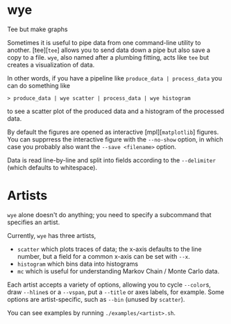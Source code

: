 # wye
Tee but make graphs

Sometimes it is useful to pipe data from one command-line utility to another.  [tee][`tee`] allows you to send data down a pipe but also save a copy to a file.  `wye`, also named after a plumbing fitting, acts like `tee` but creates a visualization of data.

In other words, if you have a pipeline like `produce_data | process_data` you can do something like
```
> produce_data | wye scatter | process_data | wye histogram
```
to see a scatter plot of the produced data and a histogram of the processed data.

By default the figures are opened as interactive [mpl][`matplotlib`] figures.  You can supprress the interactive figure with the `--no-show` option, in which case you probably also want the `--save <filename>` option.

Data is read line-by-line and split into fields according to the `--delimiter` (which defaults to whitespace).

# Artists

`wye` alone doesn't do anything; you need to specify a subcommand that specifies an artist.

Currently, `wye` has three artists,
 - `scatter`   which plots traces of data; the x-axis defaults to the line number, but a field for a common x-axis can be set with `--x`.
 - `histogram` which bins data into histograms
 - `mc`        which is useful for understanding Markov Chain / Monte Carlo data.

Each artist accepts a variety of options, allowing you to cycle `--color`s, draw `--hline`s or a `--vspan`, put a `--title` or axes labels, for example.  Some options are artist-specific, such as `--bin` (unused by `scatter`).

You can see examples by running `./examples/<artist>.sh`.


[mpl]:	https://matplotlib.org/
[tee]:	https://www.gnu.org/software/coreutils/manual/html_node/tee-invocation.html
